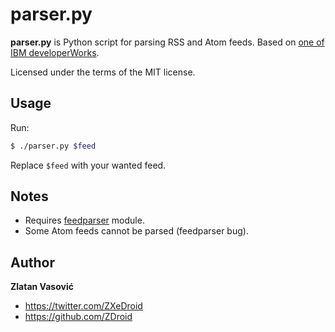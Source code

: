 # parser.py

**parser.py** is Python script for parsing RSS and Atom feeds. Based on [one of IBM developerWorks](http://www.ibm.com/developerworks/xml/library/x-tipufp/).

Licensed under the terms of the MIT license.

## Usage

Run:
```bash
$ ./parser.py $feed
```

Replace `$feed` with your wanted feed.

## Notes

* Requires [feedparser](http://code.google.com/p/feedparser/) module.
* Some Atom feeds cannot be parsed (feedparser bug).

## Author

**Zlatan Vasović**
* https://twitter.com/ZXeDroid
* https://github.com/ZDroid
